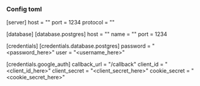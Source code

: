 ### Config toml

[server]
host = "<host-here>"
port = 1234
protocol = "<protocol-here>"

[database]
[database.postgres]
host = "<host-here>"
name = "<name-here>"
port = 1234

[credentials]
[credentials.database.postgres]
password = "<password_here>"
user = "<username_here>"

[credentials.google_auth]
callback_url = "/callback"
client_id = "<client_id_here>"
client_secret = "<client_secret_here>"
cookie_secret = "<cookie_secret_here>"
